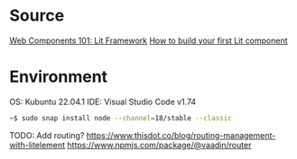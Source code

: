 # Source

[Web Components 101: Lit Framework](https://coderpad.io/blog/development/web-components-101-lit-framework/)
[How to build your first Lit component](https://www.youtube.com/watch?v=QBa1_QQnRcs)

# Environment

OS: Kubuntu 22.04.1
IDE: Visual Studio Code v1.74

```bash
~$ sudo snap install node --channel=18/stable --classic
```

TODO: Add routing? https://www.thisdot.co/blog/routing-management-with-litelement https://www.npmjs.com/package/@vaadin/router

